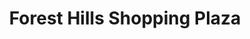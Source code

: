 ---
title: "Forest Hills Shopping Plaza"
url: /head-of-jeddore/forest-hills-shopping-plaza/
shop: mall
---